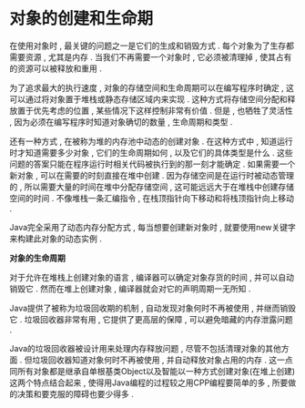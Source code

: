 # 对象的创建和生命期

在使用对象时 , 最关键的问题之一是它们的生成和销毁方式 . 每个对象为了生存都需要资源 , 尤其是内存 . 当我们不再需要一个对象时 , 它必须被清理掉 , 使其占有的资源可以被释放和重用 .

为了追求最大的执行速度 , 对象的存储空间和生命周期可以在编写程序时确定 , 这可以通过将对象置于堆栈或静态存储区域内来实现 . 这种方式将存储空间分配和释放置于优先考虑的位置 , 某些情况下这样控制非常有价值 . 但是 , 也牺牲了灵活性 , 因为必须在编写程序时知道对象确切的数量 , 生命周期和类型 .

还有一种方式 , 在被称为堆的内存池中动态的创建对象 . 在这种方式中 , 知道运行时才知道需要多少对象 , 它们的生命周期如何 , 以及它们的具体类型是什么 . 这些问题的答案只能在程序运行时相关代码被执行到的那一刻才能确定 . 如果需要一个新对象 , 可以在需要的时刻直接在堆中创建 . 因为存储空间是在运行时被动态管理的 , 所以需要大量的时间在堆中分配存储空间 , 这可能远远大于在堆栈中创建存储空间的时间 . 不像堆栈一条汇编指令 , 在栈顶指针向下移动和将栈顶指针向上移动 .

Java完全采用了动态内存分配方式 , 每当想要创建新对象时 , 就要使用new关键字来构建此对象的动态实例 . 

**对象的生命周期**

对于允许在堆栈上创建对象的语言 , 编译器可以确定对象存货的时间 , 并可以自动销毁它 . 然而在堆上创建对象 , 编译器就会对它的声明周期一无所知 . 

Java提供了被称为垃圾回收期的机制 , 自动发现对象何时不再被使用 , 并继而销毁它 . 垃圾回收器非常有用 , 它提供了更高层的保障 , 可以避免暗藏的内存泄露问题 . 

Java的垃圾回收器被设计用来处理内存释放问题 , 尽管不包括清理对象的其他方面 . 但垃圾回收器知道对象何时不再被使用 , 并自动释放对象占用的内存 . 这一点同所有对象都是继承自单根基类Object以及智能以一种方式创建对象\(在堆上创建\)这两个特点结合起来 , 使得用Java编程的过程较之用CPP编程要简单的多 , 所要做的决策和要克服的障碍也要少得多 . 



